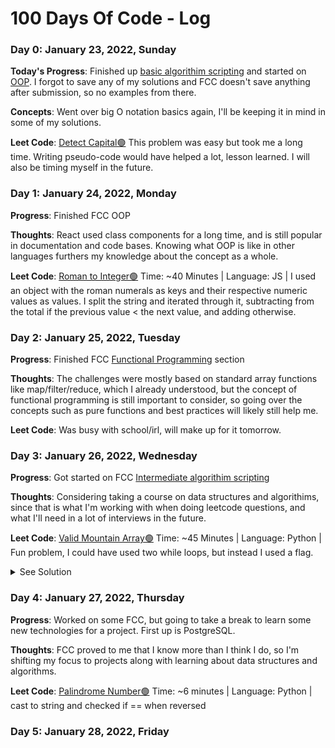 # 100 Days Of Code - Log

### Day 0: January 23, 2022, Sunday

**Today's Progress**:
Finished up [basic algorithim scripting](https://www.freecodecamp.org/learn/javascript-algorithms-and-data-structures/#basic-algorithm-scripting) and started on [OOP](https://www.freecodecamp.org/learn/javascript-algorithms-and-data-structures/#object-oriented-programming). I forgot to save any of my solutions and FCC doesn't save anything after submission, so no examples from there.

**Concepts**: Went over big O notation basics again, I'll be keeping it in mind in some of my solutions.

**Leet Code**: [Detect Capital🟢](https://leetcode.com/problems/detect-capital/) This problem was easy but took me a long time. Writing pseudo-code would have helped a lot, lesson learned. I will also be timing myself in the future.

### Day 1: January 24, 2022, Monday

**Progress**: Finished FCC OOP

**Thoughts**: React used class components for a long time, and is still popular in documentation and code bases. Knowing what OOP is like in other languages furthers my knowledge about the concept as a whole. 

**Leet Code**: [Roman to Integer🟢](https://leetcode.com/problems/roman-to-integer/) Time: ~40 Minutes | Language: JS | I used an object with the roman numerals as keys and their respective numeric values as values. I split the string and iterated through it, subtracting from the total if the previous value < the next value, and adding otherwise.


### Day 2: January 25, 2022, Tuesday

**Progress**: Finished FCC [Functional Programming](https://www.freecodecamp.org/learn/javascript-algorithms-and-data-structures/#functional-programming) section

**Thoughts**: The challenges were mostly based on standard array functions like map/filter/reduce, which I already understood, but the concept of functional programming is still important to consider, so going over the concepts such as pure functions and best practices will likely still help me.

**Leet Code**: Was busy with school/irl, will make up for it tomorrow.


### Day 3: January 26, 2022, Wednesday

**Progress**: Got started on FCC [Intermediate algorithim scripting](https://www.freecodecamp.org/learn/javascript-algorithms-and-data-structures/#intermediate-algorithm-scripting)

**Thoughts**: Considering taking a course on data structures and algorithims, since that is what I'm working with when doing leetcode questions, and what I'll need in a lot of interviews in the future.

**Leet Code**: 
[Valid Mountain Array🟢](https://leetcode.com/problems/valid-mountain-array/) Time: ~45 Minutes | Language: Python | Fun problem, I could have used two while loops, but instead I used a flag. <details><summary>See Solution</summary>
```py
class Solution:
    def validMountainArray(self, arr: List[int]) -> bool:
        # Avoid reevaluating len more than once
        N = len(arr);
        
        # Validate array
        if N < 3 or arr[0] > arr[1]:
            return False;
        
        # Flag for change from increasing to decreasing
        peaked = False;
        
        for i in range(N-1):
            # Not strictly inc/ dec
            if arr[i] == arr[i+1]:
                return False;
            
            if not peaked:
                # Looks for change from inc to dec
                if arr[i] > arr[i+1]:
                    peaked = True;
            # Make sure elements are decreasing if peaked
            elif arr[i] < arr[i+1]:
                return False;
        
        # After valid checks, true if array peaked
        return peaked;
```
</details>

### Day 4: January 27, 2022, Thursday
    
**Progress**: Worked on some FCC, but going to take a break to learn some new technologies for a project. First up is PostgreSQL.
    
**Thoughts**: FCC proved to me that I know more than I think I do, so I'm shifting my focus to projects along with learning about data structures and algorithms.
    
**Leet Code**: [Palindrome Number🟢](https://leetcode.com/problems/palindrome-number) Time: ~6 minutes | Language: Python | cast to string and checked if == when reversed
    
### Day 5: January 28, 2022, Friday

  
<!--
- [Valid Parentheses 🟢](https://leetcode.com/problems/valid-parentheses/)
🔴🟠🟡🟢🔵🟣🟤⚫⚪🔘🛑⭕
### Day 0: February 30, 2016 (Example 1)
##### (delete me or comment me out)

**Today's Progress**: Fixed CSS, worked on canvas functionality for the app.

**Thoughts:** I really struggled with CSS, but, overall, I feel like I am slowly getting better at it. Canvas is still new for me, but I managed to figure out some basic functionality.

**Link to work:** [Calculator App](http://www.example.com)

### Day 0: February 30, 2016 (Example 2)
##### (delete me or comment me out)

**Today's Progress**: Fixed CSS, worked on canvas functionality for the app.

**Thoughts**: I really struggled with CSS, but, overall, I feel like I am slowly getting better at it. Canvas is still new for me, but I managed to figure out some basic functionality.

**Link(s) to work**: [Calculator App](http://www.example.com)

### Day 1: June 27, Monday

**Today's Progress**: I've gone through many exercises on FreeCodeCamp.

**Thoughts** I've recently started coding, and it's a great feeling when I finally solve an algorithm challenge after a lot of attempts and hours spent.

**Link(s) to work**
1. [Find the Longest Word in a String](https://www.freecodecamp.com/challenges/find-the-longest-word-in-a-string)
2. [Title Case a Sentence](https://www.freecodecamp.com/challenges/title-case-a-sentence) -->
